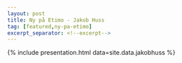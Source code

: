 ```yaml
---
layout: post
title: Ny på Etimo - Jakob Huss
tag: [featured,ny-pa-etimo]
excerpt_separator: <!--excerpt-->
---
```


{% include presentation.html data=site.data.jakobhuss %}
